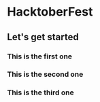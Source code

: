 # HacktoberFest
## Let's get started
### This is the first one
### This is the second one
### This is the third one
